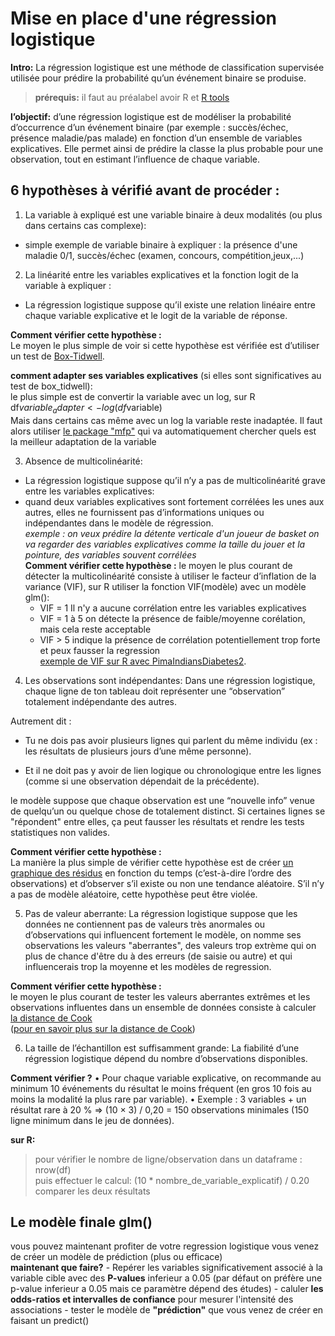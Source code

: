 # Mise en place d'une régression logistique
 **Intro:** La régression logistique est une méthode de classification supervisée utilisée pour prédire la probabilité qu’un événement binaire se produise.    
> **prérequis:** il faut au préalabel avoir R
et [R tools](https://cran.r-project.org/bin/windows/Rtools/rtools42/rtools.html)
> 
**l’objectif:** d’une régression logistique est de modéliser la probabilité d’occurrence d’un événement binaire (par exemple : succès/échec, présence maladie/pas malade) en fonction d’un ensemble de variables explicatives. Elle permet ainsi de prédire la classe la plus probable pour une observation, tout en estimant l’influence de chaque variable.
## 6 hypothèses à vérifié avant de procéder :

1. La variable à expliqué est une variable binaire à deux modalités (ou plus dans certains cas complexe):    
- simple exemple de variable binaire à expliquer : la présence d'une maladie 0/1, succès/échec (examen, concours, compétition,jeux,...)
      
2. La linéarité entre les variables explicatives et la fonction logit de la variable à expliquer :    
- La régression logistique suppose qu’il existe une relation linéaire entre chaque variable explicative et le logit de la variable de réponse.

**Comment vérifier cette hypothèse :**    
Le moyen le plus simple de voir si cette hypothèse est vérifiée est d’utiliser un test de [Box-Tidwell](méthode_box-tidwell_diabete.Rmd).

**comment adapter ses variables explicatives** (si elles sont significatives au test de box_tidwell):      
le plus simple est de convertir la variable avec un log, sur R df$variable_adapter <- log(df$variable)      
Mais dans certains cas même avec un log la variable reste inadaptée. Il faut alors utiliser [le package "mfp"](adapt-variable.R) qui va automatiquement chercher quels est la meilleur adaptation de la variable

3. Absence de multicolinéarité:     
- La régression logistique suppose qu’il n’y a pas de multicolinéarité grave entre les variables explicatives:
- quand deux variables explicatives sont fortement corrélées les unes aux autres, elles ne fournissent pas d’informations uniques ou indépendantes dans le modèle de régression.      
*exemple : on veux prédire la détente verticale d'un joueur de basket on va regarder des variables explicatives comme la taille du jouer et la pointure, des variables souvent corrélées*    
**Comment vérifier cette hypothèse :** le moyen le plus courant de détecter la multicolinéarité consiste à utiliser le facteur d’inflation de la variance (VIF), sur R utiliser la fonction VIF(modèle) avec un modèle glm():
    - VIF = 1 Il n'y a aucune corrélation entre les variables explicatives
    - VIF = 1 à 5 on détecte la présence de faible/moyenne corélation, mais cela reste acceptable
    - VIF > 5 indique la présence de corrélation potentiellement trop forte et peux fausser la regression      
[exemple de VIF sur R avec PimaIndiansDiabetes2](VIF_diabete.R).

4. Les observations sont indépendantes:
Dans une régression logistique, chaque ligne de ton tableau doit représenter une “observation” totalement indépendante des autres.

Autrement dit :
- Tu ne dois pas avoir plusieurs lignes qui parlent du même individu (ex : les résultats de plusieurs jours d’une même personne).

- Et il ne doit pas y avoir de lien logique ou chronologique entre les lignes (comme si une observation dépendait de la précédente).

le modèle suppose que chaque observation est une “nouvelle info” venue de quelqu’un ou quelque chose de totalement distinct. Si certaines lignes se "répondent" entre elles, ça peut fausser les résultats et rendre les tests statistiques non valides.

**Comment vérifier cette hypothèse :**      
La manière la plus simple de vérifier cette hypothèse est de créer [un graphique des résidus](independance.R) en fonction du temps (c’est-à-dire l’ordre des observations) et d’observer s’il existe ou non une tendance aléatoire. S’il n’y a pas de modèle aléatoire, cette hypothèse peut être violée.

5. Pas de valeur aberrante:
La régression logistique suppose que les données ne contiennent pas de valeurs très anormales ou d’observations qui influencent fortement le modèle, on nomme ses observations les valeurs "aberrantes", des valeurs trop extrème qui on plus de chance d'être du à des erreurs (de saisie ou autre) et qui influencerais trop la moyenne et les modèles de regression.

**Comment vérifier cette hypothèse :**      
le moyen le plus courant de tester les valeurs aberrantes extrêmes et les observations influentes dans un ensemble de données consiste à calculer [la distance de Cook](distance_de_cook.R)       
([pour en savoir plus sur la distance de Cook](https://statorials.org/comment-identifier-les-points-de-donnees-influents-en-utilisant-la-distance-des-cuisiniers/))


6. La taille de l’échantillon est suffisamment grande:
La fiabilité d’une régression logistique dépend du nombre d’observations disponibles.

**Comment vérifier ?** • Pour chaque variable explicative, on recommande au minimum 10 événements du résultat le moins fréquent (en gros 10 fois au moins la modalité la plus rare par variable). • Exemple : 3 variables + un résultat rare à 20 % ⇒ (10 × 3) / 0,20 = 150 observations minimales (150 ligne minimum dans le jeu de données).

 **sur R:**
 > pour vérifier le nombre de ligne/observation dans un dataframe : nrow(df)      
 > puis effectuer le calcul: (10 * nombre_de_variable_explicatif) / 0.20      
 > comparer les deux résultats

## Le modèle finale glm()
vous pouvez maintenant profiter de votre regression logistique vous venez de créer un modèle de prédiction (plus ou efficace)      
**maintenant que faire?**
      - Repérer les variables significativement associé à la variable cible avec des **P-values** inferieur a 0.05 (par défaut on préfère une p-value inferieur a 0.05 mais ce paramètre dépend des études)
      - caluler **les odds-ratios et intervalles de confiance** pour mesurer l'intensité des associations
      - tester le modèle de **"prédiction"** que vous venez de créer en faisant un predict()
